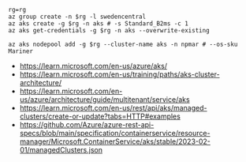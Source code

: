 ```
rg=rg
az group create -n $rg -l swedencentral
az aks create -g $rg -n aks # -s Standard_B2ms -c 1
az aks get-credentials -g $rg -n aks --overwrite-existing

az aks nodepool add -g $rg --cluster-name aks -n npmar # --os-sku Mariner
```

- https://learn.microsoft.com/en-us/azure/aks/
- https://learn.microsoft.com/en-us/training/paths/aks-cluster-architecture/
- https://learn.microsoft.com/en-us/azure/architecture/guide/multitenant/service/aks
- https://learn.microsoft.com/en-us/rest/api/aks/managed-clusters/create-or-update?tabs=HTTP#examples
- https://github.com/Azure/azure-rest-api-specs/blob/main/specification/containerservice/resource-manager/Microsoft.ContainerService/aks/stable/2023-02-01/managedClusters.json
